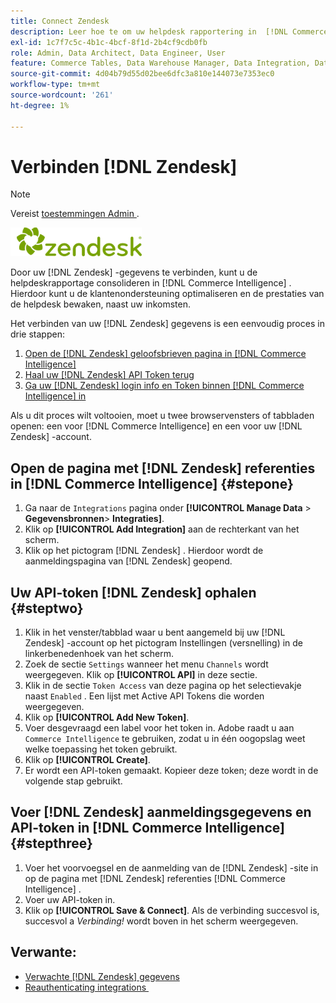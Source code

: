 ```yaml
---
title: Connect Zendesk
description: Leer hoe te om uw helpdesk rapportering in  [!DNL Commerce Intelligence] te consolideren.
exl-id: 1c7f7c5c-4b1c-4bcf-8f1d-2b4cf9cdb0fb
role: Admin, Data Architect, Data Engineer, User
feature: Commerce Tables, Data Warehouse Manager, Data Integration, Data Import/Export
source-git-commit: 4d04b79d55d02bee6dfc3a810e144073e7353ec0
workflow-type: tm+mt
source-wordcount: '261'
ht-degree: 1%

---
```


# Verbinden [!DNL Zendesk]

>[!NOTE]
>
>Vereist [&#x200B; toestemmingen Admin &#x200B;](../../../administrator/user-management/user-management.md).

![&#x200B; het embleem van Zendesk &#x200B;](../../../assets/Zendesk_logo.png)

Door uw [!DNL Zendesk] -gegevens te verbinden, kunt u de helpdeskrapportage consolideren in [!DNL Commerce Intelligence] . Hierdoor kunt u de klantenondersteuning optimaliseren en de prestaties van de helpdesk bewaken, naast uw inkomsten.

Het verbinden van uw [!DNL Zendesk] gegevens is een eenvoudig proces in drie stappen:

1. [Open de  [!DNL Zendesk]  geloofsbrieven pagina in  [!DNL Commerce Intelligence]](#stepone)
1. [Haal uw  [!DNL Zendesk]  API Token terug](#steptwo)
1. [Ga uw  [!DNL Zendesk]  login info en Token binnen  [!DNL Commerce Intelligence] in](#stepthree)

Als u dit proces wilt voltooien, moet u twee browservensters of tabbladen openen: een voor [!DNL Commerce Intelligence] en een voor uw [!DNL Zendesk] -account.

## Open de pagina met [!DNL Zendesk] referenties in [!DNL Commerce Intelligence] {#stepone}

1. Ga naar de `Integrations` pagina onder **[!UICONTROL Manage Data** > **&#x200B; Gegevensbronnen &#x200B;**> **Integraties]**.
1. Klik op **[!UICONTROL Add Integration]** aan de rechterkant van het scherm.
1. Klik op het pictogram [!DNL Zendesk] . Hierdoor wordt de aanmeldingspagina van [!DNL Zendesk] geopend.

## Uw API-token [!DNL Zendesk] ophalen {#steptwo}

1. Klik in het venster/tabblad waar u bent aangemeld bij uw [!DNL Zendesk] -account op het pictogram Instellingen (versnelling) in de linkerbenedenhoek van het scherm.
1. Zoek de sectie `Settings` wanneer het menu `Channels` wordt weergegeven. Klik op **[!UICONTROL API]** in deze sectie.
1. Klik in de sectie `Token Access` van deze pagina op het selectievakje naast `Enabled` . Een lijst met Active API Tokens die worden weergegeven.
1. Klik op **[!UICONTROL Add New Token]**.
1. Voer desgevraagd een label voor het token in. Adobe raadt u aan `Commerce Intelligence` te gebruiken, zodat u in één oogopslag weet welke toepassing het token gebruikt.
1. Klik op **[!UICONTROL Create]**.
1. Er wordt een API-token gemaakt. Kopieer deze token; deze wordt in de volgende stap gebruikt.

## Voer [!DNL Zendesk] aanmeldingsgegevens en API-token in [!DNL Commerce Intelligence] {#stepthree}

1. Voer het voorvoegsel en de aanmelding van de [!DNL Zendesk] -site in op de pagina met [!DNL Zendesk] referenties [!DNL Commerce Intelligence] .
1. Voer uw API-token in.
1. Klik op **[!UICONTROL Save & Connect]**. Als de verbinding succesvol is, succesvol a *Verbinding!* wordt boven in het scherm weergegeven.

## Verwante:

* [Verwachte  [!DNL Zendesk]  gegevens](../integrations/exp-zendesk-data.md)
* [&#x200B; Reauthenticating integrations &#x200B;](https://experienceleague.adobe.com/docs/commerce-knowledge-base/kb/how-to/mbi-reauthenticating-integrations.html?lang=nl-NL)

